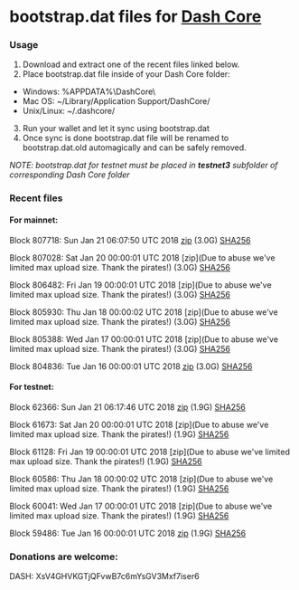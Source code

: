 # bootstrap.dat files for [Dash Core](https://www.dash.org)

### Usage

1. Download and extract one of the recent files linked below.
2. Place bootstrap.dat file inside of your Dash Core folder:
 - Windows: %APPDATA%\DashCore\
 - Mac OS: ~/Library/Application Support/DashCore/
 - Unix/Linux: ~/.dashcore/
3. Run your wallet and let it sync using bootstrap.dat
4. Once sync is done bootstrap.dat file will be renamed to bootstrap.dat.old automagically and can be safely removed.

_NOTE: bootstrap.dat for testnet must be placed in **testnet3** subfolder of corresponding Dash Core folder_

### Recent files

#### For mainnet:

Block 807718: Sun Jan 21 06:07:50 UTC 2018 [zip](https://dash-bootstrap.ams3.digitaloceanspaces.com/mainnet/2018-01-21/bootstrap.dat.zip) (3.0G) [SHA256](https://dash-bootstrap.ams3.digitaloceanspaces.com/mainnet/2018-01-21/sha256.txt)

Block 807028: Sat Jan 20 00:00:01 UTC 2018 [zip](Due to abuse we've limited max upload size. Thank the pirates!) (3.0G) [SHA256](https://transfer.sh/74gQW/sha256.txt)

Block 806482: Fri Jan 19 00:00:01 UTC 2018 [zip](Due to abuse we've limited max upload size. Thank the pirates!) (3.0G) [SHA256](https://transfer.sh/z6GMr/sha256.txt)

Block 805930: Thu Jan 18 00:00:02 UTC 2018 [zip](Due to abuse we've limited max upload size. Thank the pirates!) (3.0G) [SHA256](https://transfer.sh/Q7iAH/sha256.txt)

Block 805388: Wed Jan 17 00:00:01 UTC 2018 [zip](Due to abuse we've limited max upload size. Thank the pirates!) (3.0G) [SHA256](https://transfer.sh/f3ypR/sha256.txt)

Block 804836: Tue Jan 16 00:00:01 UTC 2018 [zip](https://transfer.sh/oytuH/bootstrap.dat.20180116.zip) (3.0G) [SHA256](https://transfer.sh/cVWvW/sha256.txt)


#### For testnet:

Block 62366: Sun Jan 21 06:17:46 UTC 2018 [zip](https://dash-bootstrap.ams3.digitaloceanspaces.com/testnet/2018-01-21/bootstrap.dat.zip) (1.9G) [SHA256](https://dash-bootstrap.ams3.digitaloceanspaces.com/testnet/2018-01-21/sha256.txt)

Block 61673: Sat Jan 20 00:00:01 UTC 2018 [zip](Due to abuse we've limited max upload size. Thank the pirates!) (1.9G) [SHA256](https://transfer.sh/cBAY2/sha256.txt)

Block 61128: Fri Jan 19 00:00:01 UTC 2018 [zip](Due to abuse we've limited max upload size. Thank the pirates!) (1.9G) [SHA256](https://transfer.sh/aj6xe/sha256.txt)

Block 60586: Thu Jan 18 00:00:02 UTC 2018 [zip](Due to abuse we've limited max upload size. Thank the pirates!) (1.9G) [SHA256](https://transfer.sh/10f8k5/sha256.txt)

Block 60041: Wed Jan 17 00:00:01 UTC 2018 [zip](Due to abuse we've limited max upload size. Thank the pirates!) (1.9G) [SHA256](https://transfer.sh/Q3M84/sha256.txt)

Block 59486: Tue Jan 16 00:00:01 UTC 2018 [zip](https://transfer.sh/RKKPA/bootstrap.dat.20180116.zip) (1.9G) [SHA256](https://transfer.sh/MDgcT/sha256.txt)


### Donations are welcome:

DASH: XsV4GHVKGTjQFvwB7c6mYsGV3Mxf7iser6
